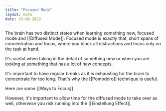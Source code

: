 ```yaml
---
title: "Focused Mode"
layout: note
date: 15-08-2022
---
```


The brain has two distinct states when learning something new, focused mode and [[Diffused Mode]]. Focused mode is exactly that, short spans of concentration and focus, where you block all distractions and focus only on the task at hand.

It's useful when taking in the detail of something new or when you are looking at something that has a lot of new concepts.

It's important to have regular breaks as it is exhausting for the brain to concentrate for too long. That's why the [[Pomodoro]] technique is useful.

Here are some [[Ways to Focus]]

However, it's important to allow time for the diffused mode to take over as well, otherwise you risk running into the [[Einstellung Effect]].
